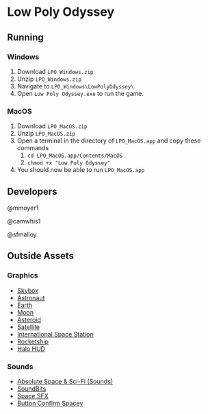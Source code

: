 # Low Poly Odyssey

## Running

### Windows
1. Download `LPO_Windows.zip`
2. Unzip `LPO_Windows.zip`
3. Navigate to `LPO_Windows\LowPolyOdyssey\`
4. Open `Low Poly Odyssey.exe` to run the game.

### MacOS
1. Download `LPO_MacOS.zip`
2. Unzip `LPO_MacOS.zip`
3. Open a terminal in the directory of `LPO_MacOS.app` and copy these commands
    1. `cd LPO_MacOS.app/Contents/MacOS`
    2. `chmod +x "Low Poly Odyssey"`
4. You should now be able to run `LPO_MacOS.app`

## Developers

@mmoyer1

@camwhis1

@sfmalloy

## Outside Assets

### Graphics
- [Skybox](https://www.reddit.com/r/gamedev/comments/3ys4vg/a_month_ago_i_released_a_free_space_skybox/)
- [Astronaut](https://poly.google.com/view/dLHpzNdygsg)
- [Earth](https://poly.google.com/view/88CP80Kgb-u)
- [Moon](https://poly.google.com/view/63c8LKpoXTO)
- [Asteroid](https://poly.google.com/view/enaIlQWET9a)
- [Satellite](https://poly.google.com/view/eu5kRApngBL)
- [International Space Station](https://poly.google.com/view/d3Fq5H6ne8E)
- [Rocketship](https://poly.google.com/view/8iKIYCyvh2k)
- [Halo HUD](https://www.pikpng.com/transpng/TxiJio/)

### Sounds
- [Absolute Space & Sci-Fi (Sounds)](https://assetstore.unity.com/packages/audio/music/absolute-space-sci-fi-music-free-sample-103274)
- [SoundBits](https://assetstore.unity.com/packages/audio/sound-fx/soundbits-free-sound-fx-collection-31837)
- [Space SFX](https://assetstore.unity.com/packages/audio/sound-fx/space-sfx-102218-131463#content)
- [Button Confirm Spacey](https://freesound.org/people/GameAudio/sounds/220166/)


